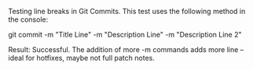 Testing line breaks in Git Commits.
This test uses the following method in the console:

git commit -m "Title Line" -m "Description Line" -m "Description Line 2"

Result: Successful. The addition of more -m commands adds more line – ideal for hotfixes, maybe not full patch notes.
